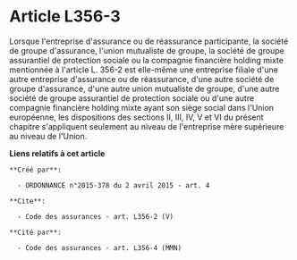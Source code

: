 # Article L356-3

Lorsque l'entreprise d'assurance ou de réassurance participante, la société de groupe d'assurance, l'union mutualiste de
groupe, la société de groupe assurantiel de protection sociale ou la compagnie financière holding mixte mentionnée à
l'article L. 356-2 est elle-même une entreprise filiale d'une autre entreprise d'assurance ou de réassurance, d'une autre
société de groupe d'assurance, d'une autre union mutualiste de groupe, d'une autre société de groupe assurantiel de
protection sociale ou d'une autre compagnie financière holding mixte ayant son siège social dans l'Union européenne, les
dispositions des sections II, III, IV, V et VI du présent chapitre s'appliquent seulement au niveau de l'entreprise mère
supérieure au niveau de l'Union.

**Liens relatifs à cet article**

	**Créé par**:

	  - ORDONNANCE n°2015-378 du 2 avril 2015 - art. 4

	**Cite**:

	  - Code des assurances - art. L356-2 (V)

	**Cité par**:

	  - Code des assurances - art. L356-4 (MMN)
